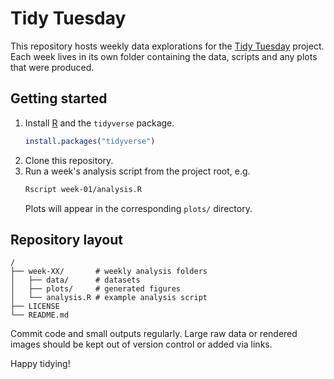 # Tidy Tuesday

This repository hosts weekly data explorations for the [Tidy Tuesday](https://github.com/rfordatascience/tidytuesday) project.  Each
week lives in its own folder containing the data, scripts and any plots that
were produced.

## Getting started

1. Install [R](https://www.r-project.org/) and the `tidyverse` package.
   ```R
   install.packages("tidyverse")
   ```
2. Clone this repository.
3. Run a week's analysis script from the project root, e.g.
   ```bash
   Rscript week-01/analysis.R
   ```
   Plots will appear in the corresponding `plots/` directory.

## Repository layout

```
/
├── week-XX/       # weekly analysis folders
│   ├── data/      # datasets
│   ├── plots/     # generated figures
│   └── analysis.R # example analysis script
├── LICENSE
└── README.md
```

Commit code and small outputs regularly. Large raw data or rendered images
should be kept out of version control or added via links.

Happy tidying!
